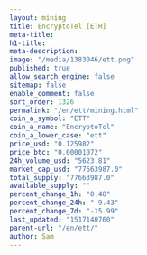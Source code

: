 ```yaml
---
layout: mining
title: EncryptoTel [ETH]
meta-title: 
h1-title: 
meta-description: 
image: "/media/1383046/ett.png"
published: true
allow_search_engine: false
sitemap: false
enable_comment: false
sort_order: 1326
permalink: "/en/ett/mining.html"
coin_a_symbol: "ETT"
coin_a_name: "EncryptoTel"
coin_a_lower_case: "ett"
price_usd: "0.125982"
price_btc: "0.00001072"
24h_volume_usd: "5623.81"
market_cap_usd: "77663987.0"
total_supply: "77663987.0"
available_supply: ""
percent_change_1h: "0.48"
percent_change_24h: "-9.43"
percent_change_7d: "-15.99"
last_updated: "1517140760"
parent-url: "/en/ett/"
author: Sam
---
```



